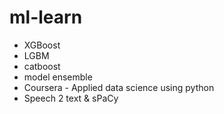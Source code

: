 # ml-learn
- XGBoost
- LGBM
- catboost
- model ensemble
- Coursera - Applied data science using python
- Speech 2 text & sPaCy
